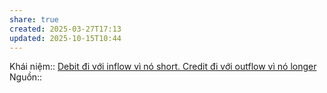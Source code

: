 ```yaml
---
share: true
created: 2025-03-27T17:13
updated: 2025-10-15T10:44
---
```

Khái niệm:: 
[Debit đi với inflow vì nó short. Credit đi với outflow vì nó longer](./Debit%20%C4%91i%20v%E1%BB%9Bi%20inflow%20v%C3%AC%20n%C3%B3%20short.%20Credit%20%C4%91i%20v%E1%BB%9Bi%20outflow%20v%C3%AC%20n%C3%B3%20longer.md)
Nguồn:: 